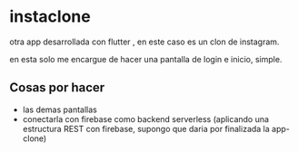 # instaclone
otra app desarrollada con flutter , en este caso es un clon de instagram.

en esta solo me encargue de hacer una pantalla de login e inicio, simple.

## Cosas por hacer
* las demas pantallas
* conectarla con firebase como backend serverless (aplicando una estructura REST con firebase, supongo que daria por finalizada la app-clone)

